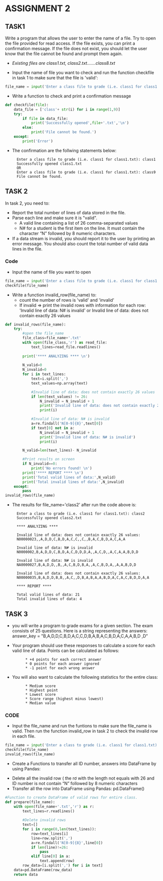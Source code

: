 # ASSIGNMENT 2 

## TASK1
Write a program that allows the user to enter the name of a file. Try to open the file provided for read access. If the file exists, you can print a confirmation message. If the file does not exist, you should let the user know that the file cannot be found and prompt them again. 
- _Existing files are class1.txt, class2.txt.......class8.txt_
 * Input the name of file you want to check and run the function checkfile in task 1 to make sure that the file is 'valid':
```python
file_name = input('Enter a class file to grade (i.e. class1 for class1.txt): ')
```
 * Write a function to check and print a confirmation message
```python
def checkfile(file):
    data_file = ['class'+ str(i) for i in range(1,9)]
    try:
        if file in data_file:
            print('Successfully opened',file+'.txt','\n')
        else:
            print('File cannot be found.')
    except:
        print('Error')
```
* The confirmation are the follwing statements below:

        Enter a class file to grade (i.e. class1 for class1.txt): class1
        Successfully opened class1.txt
        OR
        Enter a class file to grade (i.e. class1 for class1.txt): class9
        File cannot be found.


## TASK 2

In task 2, you need to:
* Report the total number of lines of data stored in the file.
* Parse each line and make sure it is "valid".
    - A valid line containing a list of 26 comma-separated values
    - N# for a student is the first item on the line. It must contain the character “N” followed by 8 numeric characters.
* If a data stream is invalid, you should report it to the user by printing an error message. You should also count the total number of valid data lines in the file.

### Code
* Input the name of file you want to open
```python
file_name = input('Enter a class file to grade (i.e. class1 for class1.txt): ')
checkfile(file_name)
```
* Write a function invalid_row(file_name) to:
    * count the number of rows is 'valid' and 'invalid'
    * If invalid => print the invalid rows with information for each row: 'Invalid line of data: N# is invalid' or Invalid line of data: does not contain exactly 26 values
```python
def invalid_rows(file_name):
    try:
        #open the file_name
        file_class=file_name+'.txt'
        with open(file_class,'r') as read_file:
            text_lines=read_file.readlines()
        
        print('**** ANALYZING **** \n')
        
        N_valid=0
        N_invalid=0
        for i in text_lines:
            text=i.split(',')
            text_values=np.array(text)

            #Invalid line of data: does not contain exactly 26 values
            if len(text_values) != 26:
                N_invalid = N_invalid + 1
                print('Invalid line of data: does not contain exactly 26 values:')
                print(i)

            #Invalid line of data: N# is invalid
            a=re.findall('N[0-9]{8}',text[0])
            if text[0] not in a:
                N_invalid = N_invalid + 1
                print('Invalid line of data: N# is invalid')
                print(i)

        N_valid=len(text_lines)- N_invalid

        #Print results on screen
        if N_invalid==0:
            print('No errors found! \n')
        print('**** REPORT **** \n')
        print('Total valid lines of data:',N_valid)
        print('Total invalid lines of data:',N_invalid)
    except:
        pass
invalid_rows(file_name)
```
* The results for file_name='class2' after run the code above is:

        Enter a class to grade (i.e. class1 for class1.txt): class2
        Successfully opened class2.txt 

        **** ANALYZING **** 

        Invalid line of data: does not contain exactly 26 values:
        N00000023,,A,D,D,C,B,D,A,C,C,,C,,B,A,C,B,D,A,C,A,A

        Invalid line of data: N# is invalid
        N0000002,B,A,D,D,C,B,D,A,C,D,D,D,A,,A,C,D,,A,C,A,A,B,D,D

        Invalid line of data: N# is invalid
        NA0000027,B,A,D,D,,B,,A,C,B,D,B,A,,A,C,B,D,A,,A,A,B,D,D

        Invalid line of data: does not contain exactly 26 values:
        N00000035,B,A,D,D,B,B,,A,C,,D,B,A,B,A,A,B,D,A,C,A,C,B,D,D,A,A

        **** REPORT **** 

        Total valid lines of data: 21
        Total invalid lines of data: 4

## TASK 3

* you will write a program to grade exams for a given section. The exam consists of 25 questions. Here is a string representing the answers:
        answer_key = "B,A,D,D,C,B,D,A,C,C,D,B,A,B,A,C,B,D,A,C,A,A,B,D ,D"

* Your program should use these responses to calculate a score for each valid line of data. Points can be calculated as follows:

            * +4 points for each correct answer
            * 0 points for each answer ignored
            * -1 point for each wrong answer
* You will also want to calculate the following statistics for the entire class:

            * Medium score
            * Highest point
            * Lowest score
            * Score range (highest minus lowest)
            * Median value


### CODE
* Input the file_name and run the funtions to make sure the file_name is valid. Then run the function invalid_row in task 2 to check the invalid row in each file.
```python
file_name = input('Enter a class to grade (i.e. class1 for class1.txt): ')
checkfile(file_name)
invalid_rows(file_name)
```

* Create a Functions to transfer all ID number, answers into DataFrame by using Pandas:
 - Delete all the invalid row ( the rơ with the length not equals with 26 and ID number is not contain “N” followed by 8 numeric characters
 - Transfer all the row into DataFrame using Pandas: pd.DataFrame()
```python
#Function to create DataFrame of valid rows for entire class.  
def prepare(file_name):
    with open(file_name+'.txt','r') as r:
        text_lines=r.readlines()
        
        #Delete invalid rows 
        text=[]
        for i in range(0,len(text_lines)):
            row=text_lines[i]
            line=row.split(',')
            a=re.findall('N[0-9]{8}',line[0])
            if len(line)!=26:
                pass
            elif line[0] in a:
                text.append(row)
        row_data=[i.split(',') for i in text]
    data=pd.DataFrame(row_data)
    return data
```
